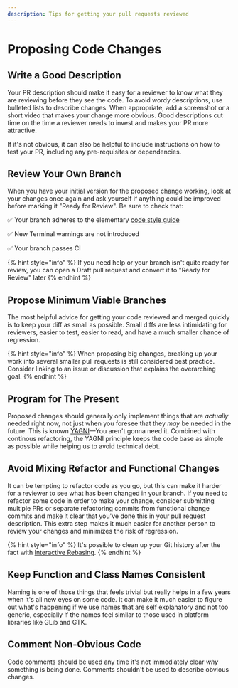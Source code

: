 ```yaml
---
description: Tips for getting your pull requests reviewed
---
```


# Proposing Code Changes

## Write a Good Description

Your PR description should make it easy for a reviewer to know what they are reviewing before they see the code. To avoid wordy descriptions, use bulleted lists to describe changes. When appropriate, add a screenshot or a short video that makes your change more obvious. Good descriptions cut time on the time a reviewer needs to invest and makes your PR more attractive.

If it's not obvious, it can also be helpful to include instructions on how to test your PR, including any pre-requisites or dependencies.

## Review Your Own Branch

When you have your initial version for the proposed change working, look at your changes once again and ask yourself if anything could be improved before marking it "Ready for Review". Be sure to check that:

✅️ Your branch adheres to the elementary [code style guide](https://docs.elementary.io/develop/writing-apps/code-style)

✅️ New Terminal warnings are not introduced

✅️ Your branch passes CI

{% hint style="info" %}
If you need help or your branch isn't quite ready for review, you can open a Draft pull request and convert it to "Ready for Review" later
{% endhint %}

## Propose Minimum Viable Branches

The most helpful advice for getting your code reviewed and merged quickly is to keep your diff as small as possible. Small diffs are less intimidating for reviewers, easier to test, easier to read, and have a much smaller chance of regression.

{% hint style="info" %}
When proposing big changes, breaking up your work into several smaller pull requests is still considered best practice. Consider linking to an issue or discussion that explains the overarching goal.
{% endhint %}

## Program for The Present

Proposed changes should generally only implement things that are _actually_ needed right now, not just when you foresee that they _may_ be needed in the future. This is known [YAGNI](https://en.wikipedia.org/wiki/You_aren%27t_gonna_need_it)—You aren't gonna need it. Combined with continous refactoring, the YAGNI principle keeps the code base as simple as possible while helping us to avoid technical debt.

## Avoid Mixing Refactor and Functional Changes

It can be tempting to refactor code as you go, but this can make it harder for a reviewer to see what has been changed in your branch. If you need to refactor some code in order to make your change, consider submitting multiple PRs or separate refactoring commits from functional change commits and make it clear that you've done this in your pull request description. This extra step makes it much easier for another person to review your changes and minimizes the risk of regression.

{% hint style="info" %}
It's possible to clean up your Git history after the fact with [Interactive Rebasing](https://git-scm.com/book/en/v2/Git-Tools-Rewriting-History).
{% endhint %}

## Keep Function and Class Names Consistent

Naming is one of those things that feels trivial but really helps in a few years when it's all new eyes on some code. It can make it much easier to figure out what's happening if we use names that are self explanatory and not too generic, especially if the names feel similar to those used in platform libraries like GLib and GTK.

## Comment Non-Obvious Code

Code comments should be used any time it's not immediately clear _why_ something is being done. Comments shouldn't be used to describe obvious changes.

